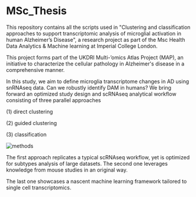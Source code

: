 # MSc_Thesis

This repository contains all the scripts used in "Clustering and classification approaches to support transcriptomic analysis of microglial activation in human Alzheimer’s Disease", a research project as part of the Msc Health Data Analytics & Machine learning at Imperial College London.

This project forms part of the UKDRI Multi-’omics Atlas Project (MAP), an initiative to characterize the cellular pathology in Alzheimer's disease in a comprehensive manner.

In this study, we aim to define microglia transcriptome changes in AD using snRNAseq data. Can we robustly identify DAM in humans? We bring forward an optimized study
design and scRNAseq analytical workflow consisting of three parallel approaches

(1) direct clustering 

(2) guided clustering

(3) classification

![methods](https://user-images.githubusercontent.com/89073540/129710313-faa82751-10ea-414e-bc87-34a99fe44c51.png)


The first approach replicates a typical scRNAseq workflow, yet is optimized for subtypes analysis of large datasets.
The second one leverages knowledge from mouse studies in an original way.

The last one showcases a nascent machine learning framework tailored to single cell transcriptomics.
